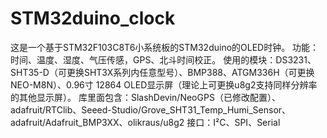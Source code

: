 # STM32duino_clock
这是一个基于STM32F103C8T6小系统板的STM32duino的OLED时钟。
功能：时间、温度、湿度、气压传感，GPS、北斗时间校正。
使用的模块：DS3231、SHT35-D（可更换SHT3X系列内任意型号）、BMP388、ATGM336H（可更换NEO-M8N）、0.96寸 12864 OLED显示屏（理论上可更换u8g2支持同样分辨率的其他显示屏）。
库里面包含：SlashDevin/NeoGPS（已修改配置）、adafruit/RTClib、Seeed-Studio/Grove_SHT31_Temp_Humi_Sensor、adafruit/Adafruit_BMP3XX、olikraus/u8g2
接口：I²C、SPI、Serial

